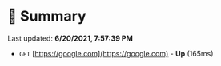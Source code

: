# 📖 Summary
Last updated: **6/20/2021, 7:57:39 PM**

- `GET` [https://google.com](https://google.com) - **Up** (165ms)

